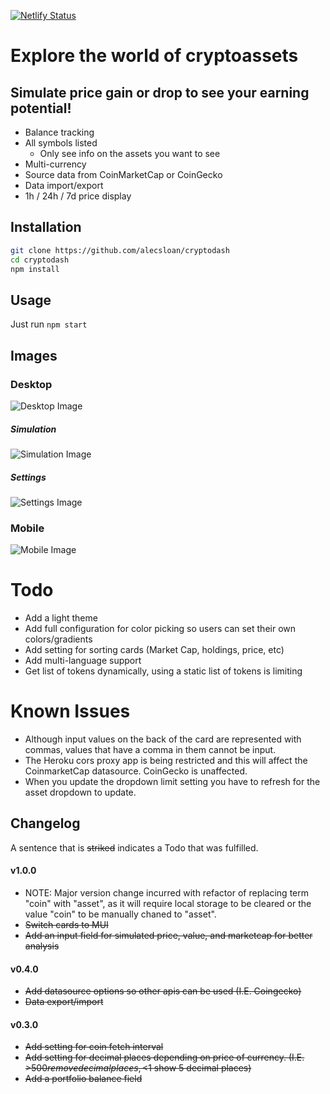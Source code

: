 [![Netlify Status](https://api.netlify.com/api/v1/badges/1d54e4f5-13f5-4dec-a155-5d69e41b56b0/deploy-status)](https://app.netlify.com/sites/cryptodash-demo/deploys)

# Explore the world of cryptoassets
## Simulate price gain or drop to see your earning potential!

* Balance tracking
* All symbols listed
    * Only see info on the assets you want to see
* Multi-currency
* Source data from CoinMarketCap or CoinGecko
* Data import/export
* 1h / 24h / 7d price display

## Installation
``` sh
git clone https://github.com/alecsloan/cryptodash
cd cryptodash
npm install
```

## Usage

Just run `npm start`

## Images

### Desktop
![Desktop Image](https://imgur.com/8MrMJvP.png)

##### Simulation
![Simulation Image](https://imgur.com/N0hG15f.png)

##### Settings
![Settings Image](https://imgur.com/hQwHuxm.png)

### Mobile

![Mobile Image](https://imgur.com/HxhUnR5.png)

# Todo
* Add a light theme
* Add full configuration for color picking so users can set their own colors/gradients
* Add setting for sorting cards (Market Cap, holdings, price, etc)
* Add multi-language support
* Get list of tokens dynamically, using a static list of tokens is limiting

# Known Issues
* Although input values on the back of the card are represented with commas, values that have a comma in them cannot be input.
* The Heroku cors proxy app is being restricted and this will affect the CoinmarketCap datasource. CoinGecko is unaffected.
* When you update the dropdown limit setting you have to refresh for the asset dropdown to update.

## Changelog
A sentence that is ~~striked~~ indicates a Todo that was fulfilled.

#### v1.0.0
* NOTE: Major version change incurred with refactor of replacing term "coin" with "asset", as it will require local storage to be cleared or the value "coin" to be manually chaned to "asset".
* ~~Switch cards to MUI~~
* ~~Add an input field for simulated price, value, and marketcap for better analysis~~
#### v0.4.0
* ~~Add datasource options so other apis can be used (I.E. Coingecko)~~
* ~~Data export/import~~
#### v0.3.0
* ~~Add setting for coin fetch interval~~
* ~~Add setting for decimal places depending on price of currency. (I.E. >$500 remove decimal places, <$1 show 5 decimal places)~~
* ~~Add a portfolio balance field~~